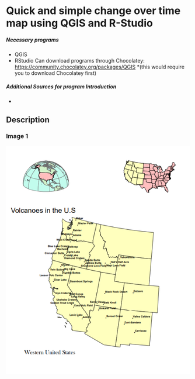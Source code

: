 # Quick and simple change over time map using QGIS and R-Studio

##### Necessary programs
* QGIS 
* RStudio
Can download programs through Chocolatey: https://community.chocolatey.org/packages/QGIS
*(this would require you to download Chocolatey first)
 
##### Additional Sources for program Introduction
* 
## Description

### Image 1
<img src= "lab1_project2(1).png?raw=true"/>
